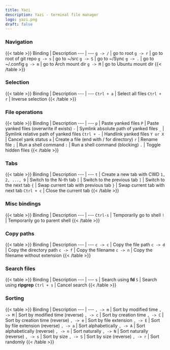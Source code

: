 ```yaml
---
title: Yazi
description: Yazi - terminal file manager
logo: yazi.png
draft: false
---
```

### Navigation
{{< table >}}
Binding | Description
--- | ---
`g -> /` | go to root
`g -> r` | go to root of git repo
`g -> s` | go to ~/src
`g -> S` | go to ~/Sync
`g -> .` | go to ~/.config
`g -> m` | go to Arch mount dir
`g -> M` | go to Ubuntu mount dir
{{< /table >}}

### Selection
{{< table >}}
Binding | Description
--- | ---
`Ctrl + a` | Select all files
`Ctrl + r` | Inverse selection
{{< /table >}}

### File operations
{{< table >}}
Binding | Description
--- | ---
`p` | Paste yanked files
`P` | Paste yanked files (overwrite if exists)
`-` | Symlink absolute path of yanked files
`_` | Symlink relative path of yanked files
`Ctrl + -` | Handlink yanked files
`Y or X` | Cancel yank status
`a` | Create a file (end with / for directory)
`r` | Rename file
`;` | Run a shell command
`:` | Run a shell command (blocking)
`.` | Toggle hidden files
{{< /table >}}

### Tabs
{{< table >}}
Binding | Description
--- | ---
`t` | Create a new tab with CWD
`1, 2, ..., 9` | Switch to the N-th tab
`[` | Switch to the previous tab
`]` | Switch to the next tab
`{` | Swap current tab with previous tab
`}` | Swap current tab with next tab
`Ctrl + c` | Close the current tab
{{< /table >}}

### Misc bindings
{{< table >}}
Binding | Description
--- | ---
`Ctrl-s` | Temporarily go to shell
`!` | Temporarily go to parent shell
{{< /table >}}

### Copy paths
{{< table >}}
Binding | Description
--- | ---
`c -> c` | Copy the file path
`c -> d` | Copy the directory path
`c -> f` | Copy the filename
`c -> n` | Copy the filename without extension
{{< /table >}}

### Search files
{{< table >}}
Binding | Description
--- | ---
`s` | Search using **fd**
`S` | Search using **ripgrep**
`Ctrl + s` | Cancel search
{{< /table >}}

### Sorting
{{< table >}}
Binding | Description
--- | ---
`, -> m` | Sort by modified time
`, -> M` | Sort by modified time (reverse)
`, -> c` | Sort by creation time
`, -> C` | Sort by creation time (reverse)
`, -> e` | Sort by file extension
`, -> E` | Sort by file extension (reverse)
`, -> a` | Sort alphabetically
`, -> A` | Sort alphabetically (reverse)
`, -> n` | Sort naturally
`, -> N` | Sort naturally (reverse)
`, -> s` | Sort by size
`, -> S` | Sort by size (reverse)
`, -> r` | Sort randomly
{{< /table >}}

